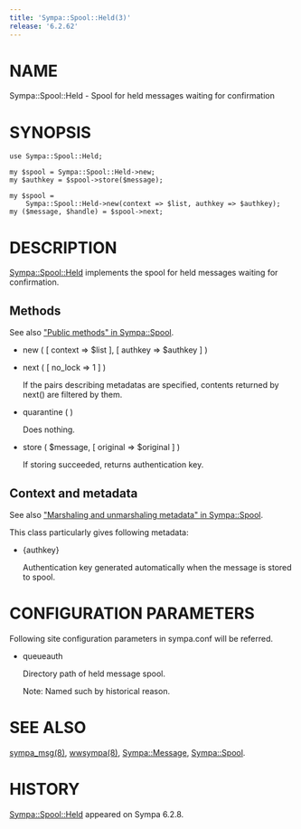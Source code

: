 ```yaml
---
title: 'Sympa::Spool::Held(3)'
release: '6.2.62'
---
```


# NAME

Sympa::Spool::Held - Spool for held messages waiting for confirmation

# SYNOPSIS

    use Sympa::Spool::Held;

    my $spool = Sympa::Spool::Held->new;
    my $authkey = $spool->store($message);

    my $spool =
        Sympa::Spool::Held->new(context => $list, authkey => $authkey);
    my ($message, $handle) = $spool->next;

# DESCRIPTION

[Sympa::Spool::Held](./Sympa-Spool-Held.3.md) implements the spool for held messages waiting for
confirmation.

## Methods

See also ["Public methods" in Sympa::Spool](./Sympa-Spool.3.md#public-methods).

- new ( \[ context => $list \], \[ authkey => $authkey \] )
- next ( \[ no\_lock => 1 \] )

    If the pairs describing metadatas are specified,
    contents returned by next() are filtered by them.

- quarantine ( )

    Does nothing.

- store ( $message, \[ original => $original \] )

    If storing succeeded, returns authentication key.

## Context and metadata

See also ["Marshaling and unmarshaling metadata" in Sympa::Spool](./Sympa-Spool.3.md#marshaling-and-unmarshaling-metadata).

This class particularly gives following metadata:

- {authkey}

    Authentication key generated automatically
    when the message is stored to spool.

# CONFIGURATION PARAMETERS

Following site configuration parameters in sympa.conf will be referred.

- queueauth

    Directory path of held message spool.

    Note:
    Named such by historical reason.

# SEE ALSO

[sympa\_msg(8)](./sympa_msg.8.md), [wwsympa(8)](./wwsympa.8.md),
[Sympa::Message](./Sympa-Message.3.md), [Sympa::Spool](./Sympa-Spool.3.md).

# HISTORY

[Sympa::Spool::Held](./Sympa-Spool-Held.3.md) appeared on Sympa 6.2.8.
